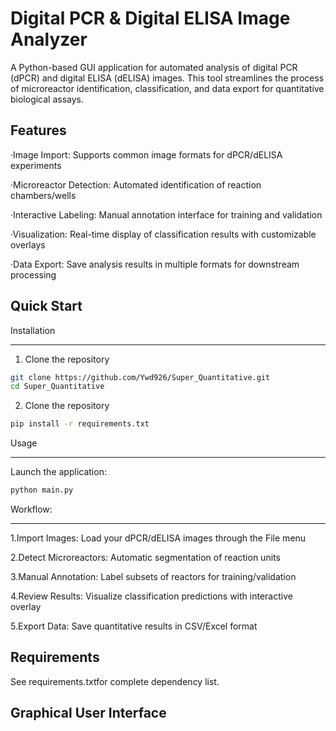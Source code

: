 Digital PCR & Digital ELISA Image Analyzer
=========
A Python-based GUI application for automated analysis of digital PCR (dPCR) and digital ELISA (dELISA) images. This tool streamlines the process of microreactor identification, classification, and data export for quantitative biological assays.

Features
---------
·Image Import​​: Supports common image formats for dPCR/dELISA experiments

·Microreactor Detection​​: Automated identification of reaction chambers/wells

·Interactive Labeling​​: Manual annotation interface for training and validation

·Visualization​​: Real-time display of classification results with customizable overlays

·​​Data Export​​: Save analysis results in multiple formats for downstream processing

Quick Start
---------

Installation
*********
1. Clone the repository
```Bash
git clone https://github.com/Ywd926/Super_Quantitative.git
cd Super_Quantitative
```
2. Clone the repository
```Bash
pip install -r requirements.txt
```

Usage
*********
Launch the application:
```Bash
python main.py
```

Workflow:
*********
​​1.Import Images​​: Load your dPCR/dELISA images through the File menu

​​2.Detect Microreactors​​: Automatic segmentation of reaction units

​​3.Manual Annotation​​: Label subsets of reactors for training/validation

​​4.Review Results​​: Visualize classification predictions with interactive overlay

​​5.Export Data​​: Save quantitative results in CSV/Excel format

Requirements
---------
See requirements.txtfor complete dependency list.

Graphical User Interface
---------

